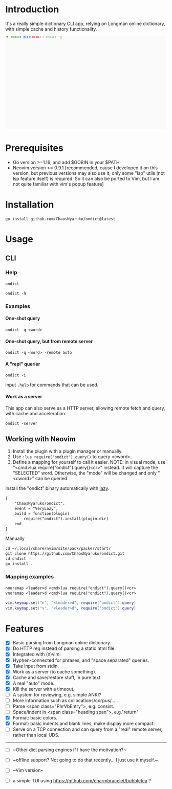 # Introduction
It's a really simple dictionary CLI app, relying on Longman online dictionary, with simple cache and history functionality.

![Gif](./assets/ondict_example.gif)
# Prerequisites
- Go version >=1.16, and add $GOBIN in your $PATH
- Neovim version >= 0.9.1 [recommended, cause I developed it on this version, but previous versions may also use it, only some "lsp" utils (not lsp feature itself) is required. So it can also be ported to Vim, but I am not quite familiar with vim's popup feature]
# Installation
```console
go install github.com/ChaosNyaruko/ondict@latest
```
# Usage
## CLI
### Help
```console
ondict 
```
```console
ondict -h
```

### Examples
#### One-shot query
```console
ondict -q <word>
```

#### One-shot query, but from remote server
```console
ondict -q <word> -remote auto 
```

#### A "repl" querier
```console
ondict -i
```
input `.help` for commands that can be used.

#### Work as a server
This app can also serve as a HTTP server, allowing remote fetch and query, with cache and acceleration.
```console
ondict -server
```

## Working with Neovim
1. Install the plugin with a plugin manager or manually. 
2. Use `:lua require("ondict").query()` to query \<cword\>.
3. Define a mapping for yourself to call it easier. NOTE: in visual mode, use "\<cmd\>lua require("ondict").query()\<cr\>" instead. It will capture the "SELECTED" word. Otherwise, the "mode" will be changed and only "\<cword\>" can be queried.

Install the "ondict" binary automatically with [lazy](https://github.com/folke/lazy.nvim).
```
{ 
    "ChaosNyaruko/ondict",
    event = "VeryLazy",
    build = function(plugin)
        require("ondict").install(plugin.dir)
    end
}
```

Manually
```console
cd ~/.local/share/nvim/site/pack/packer/start/
git clone https://github.com/ChaosNyaruko/ondict.git
cd ondict
go install .
```
### Mapping examples
```vimscript
nnoremap <leader>d <cmd>lua require("ondict").query()<cr>
vnoremap <leader>d <cmd>lua require("ondict").query()<cr>
```

```lua
vim.keymap.set("n", "<leader>d", require("ondict").query)
vim.keymap.set("v", "<leader>d", require("ondict").query)
```


# Features
- [x] Basic parsing from Longman online dictionary.
- [x] Do HTTP req instead of parsing a static html file.
- [x] Integrated with (n)vim.
- [x] Hyphen-connected for phrases, and "space separated" queries.
- [x] Take input from stdin.
- [x] Work as a server (to cache something).
- [x] Cache and save/restore stuff, in pure text.
- [x] A real "auto" mode.
- [x] Kill the server with a timeout.
- [ ] A system for reviewing, e.g. simple ANKI?
- [ ] More information such as collocations/corpus/.....
- [ ] Parse \<span class="PhrVbEntry"\>, e.g. consist. 
- [ ] Space/indent in \<span class="heading span"\>, e.g."return"
- [x] Format: basic colors.
- [x] Format: basic indents and blank lines, make display more compact.
- [ ] Serve on a TCP connection and can query from a "real" remote server, rather than local UDS.
---
- [ ] ~Other dict parsing engines if I have the motivation?~
- [ ] ~offline support? Not going to do that recently... I just use it myself.~
- [ ] ~Vim version~
- [ ] a simple TUI using https://github.com/charmbracelet/bubbletea ?

